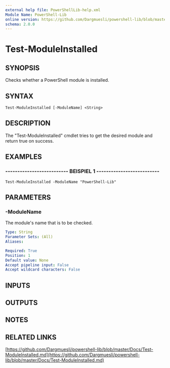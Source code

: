 ```yaml
---
external help file: PowerShellLib-help.xml
Module Name: PowerShell-Lib
online version: https://github.com/Dargmuesli/powershell-lib/blob/master/Docs/Test-ModuleInstalled.md
schema: 2.0.0
---
```


# Test-ModuleInstalled

## SYNOPSIS
Checks whether a PowerShell module is installed.

## SYNTAX

```
Test-ModuleInstalled [-ModuleName] <String>
```

## DESCRIPTION
The "Test-ModuleInstalled" cmdlet tries to get the desired module and return true on success.

## EXAMPLES

### -------------------------- BEISPIEL 1 --------------------------
```
Test-ModuleInstalled -ModuleName "PowerShell-Lib"
```

## PARAMETERS

### -ModuleName
The module's name that is to be checked.

```yaml
Type: String
Parameter Sets: (All)
Aliases: 

Required: True
Position: 1
Default value: None
Accept pipeline input: False
Accept wildcard characters: False
```

## INPUTS

## OUTPUTS

## NOTES

## RELATED LINKS

[https://github.com/Dargmuesli/powershell-lib/blob/master/Docs/Test-ModuleInstalled.md](https://github.com/Dargmuesli/powershell-lib/blob/master/Docs/Test-ModuleInstalled.md)

